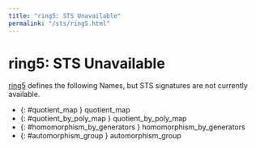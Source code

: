 ```yaml
---
title: "ring5: STS Unavailable"
permalink: "/sts/ring5.html"
---
```


# ring5: STS Unavailable


[ring5](/cd/ring5)
defines the following Names, but STS signatures are not currently available.


 *  {: #quotient_map } quotient_map
 *  {: #quotient_by_poly_map } quotient_by_poly_map
 *  {: #homomorphism_by_generators } homomorphism_by_generators
 *  {: #automorphism_group } automorphism_group